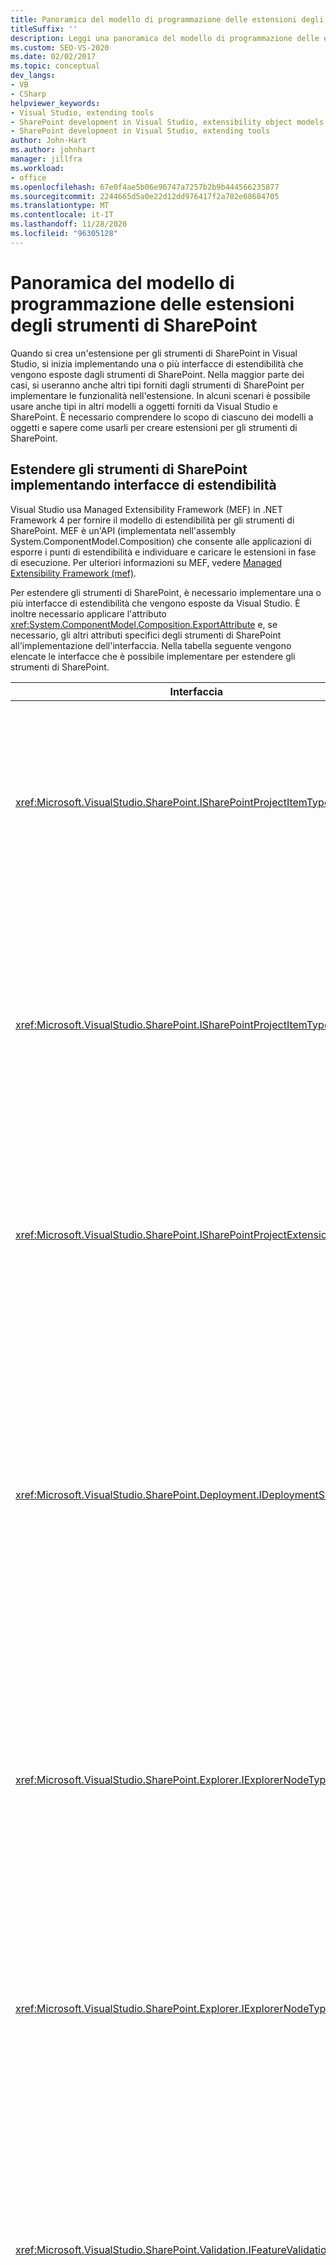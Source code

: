 ```yaml
---
title: Panoramica del modello di programmazione delle estensioni degli strumenti di SharePoint
titleSuffix: ''
description: Leggi una panoramica del modello di programmazione delle estensioni degli strumenti di SharePoint. Implementare le interfacce di estendibilità. Informazioni sui modelli a oggetti.
ms.custom: SEO-VS-2020
ms.date: 02/02/2017
ms.topic: conceptual
dev_langs:
- VB
- CSharp
helpviewer_keywords:
- Visual Studio, extending tools
- SharePoint development in Visual Studio, extensibility object models
- SharePoint development in Visual Studio, extending tools
author: John-Hart
ms.author: johnhart
manager: jillfra
ms.workload:
- office
ms.openlocfilehash: 67e0f4ae5b06e96747a7257b2b9b444566235877
ms.sourcegitcommit: 2244665d5a0e22d12dd976417f2a782e68684705
ms.translationtype: MT
ms.contentlocale: it-IT
ms.lasthandoff: 11/28/2020
ms.locfileid: "96305128"
---
```

# <a name="overview-of-the-programming-model-of-sharepoint-tools-extensions"></a>Panoramica del modello di programmazione delle estensioni degli strumenti di SharePoint
  Quando si crea un'estensione per gli strumenti di SharePoint in Visual Studio, si inizia implementando una o più interfacce di estendibilità che vengono esposte dagli strumenti di SharePoint. Nella maggior parte dei casi, si useranno anche altri tipi forniti dagli strumenti di SharePoint per implementare le funzionalità nell'estensione. In alcuni scenari è possibile usare anche tipi in altri modelli a oggetti forniti da Visual Studio e SharePoint. È necessario comprendere lo scopo di ciascuno dei modelli a oggetti e sapere come usarli per creare estensioni per gli strumenti di SharePoint.

## <a name="extend-the-sharepoint-tools-by-implementing-extensibility-interfaces"></a>Estendere gli strumenti di SharePoint implementando interfacce di estendibilità
 Visual Studio usa Managed Extensibility Framework (MEF) in .NET Framework 4 per fornire il modello di estendibilità per gli strumenti di SharePoint. MEF è un'API (implementata nell'assembly System.ComponentModel.Composition) che consente alle applicazioni di esporre i punti di estendibilità e individuare e caricare le estensioni in fase di esecuzione. Per ulteriori informazioni su MEF, vedere [Managed Extensibility Framework &#40;mef&#41;](/dotnet/framework/mef/index).

 Per estendere gli strumenti di SharePoint, è necessario implementare una o più interfacce di estendibilità che vengono esposte da Visual Studio. È inoltre necessario applicare l'attributo <xref:System.ComponentModel.Composition.ExportAttribute> e, se necessario, gli altri attributi specifici degli strumenti di SharePoint all'implementazione dell'interfaccia. Nella tabella seguente vengono elencate le interfacce che è possibile implementare per estendere gli strumenti di SharePoint.

|Interfaccia|Descrizione|
|---------------|-----------------|
|<xref:Microsoft.VisualStudio.SharePoint.ISharePointProjectItemTypeProvider>|Implementare questa interfaccia per definire un nuovo tipo di elemento di progetto SharePoint. Per un esempio, vedere [procedura: definire un tipo di elemento di progetto SharePoint](../sharepoint/how-to-define-a-sharepoint-project-item-type.md).|
|<xref:Microsoft.VisualStudio.SharePoint.ISharePointProjectItemTypeExtension>|Implementare questa interfaccia per estendere un tipo di elemento di progetto SharePoint già installato in Visual Studio. Per un esempio, vedere [procedura: creare un'estensione di elemento di progetto SharePoint](../sharepoint/how-to-create-a-sharepoint-project-item-extension.md).|
|<xref:Microsoft.VisualStudio.SharePoint.ISharePointProjectExtension>|Implementare questa interfaccia per estendere i progetti SharePoint. Per un esempio, vedere [procedura: creare un'estensione di progetto SharePoint](../sharepoint/how-to-create-a-sharepoint-project-extension.md).|
|<xref:Microsoft.VisualStudio.SharePoint.Deployment.IDeploymentStep>|Implementare questa interfaccia per definire un nuovo passaggio di distribuzione che può essere eseguito quando un elemento di progetto SharePoint viene distribuito o ritratto. Per un esempio, vedere [procedura dettagliata: creare un passaggio di distribuzione personalizzato per i progetti SharePoint](../sharepoint/walkthrough-creating-a-custom-deployment-step-for-sharepoint-projects.md).|
|<xref:Microsoft.VisualStudio.SharePoint.Explorer.IExplorerNodeTypeExtension>|Implementare questa interfaccia per estendere un nodo esistente nel nodo **connessioni di SharePoint** nella finestra di **Esplora server** . Per un esempio, vedere [procedura: estendere un nodo SharePoint in Esplora server](../sharepoint/how-to-extend-a-sharepoint-node-in-server-explorer.md).|
|<xref:Microsoft.VisualStudio.SharePoint.Explorer.IExplorerNodeTypeProvider>|Implementare questa interfaccia per definire un nuovo tipo di nodo nel nodo **connessioni di SharePoint** nella finestra di **Esplora server** . Per un esempio, vedere [procedura: estendere un nodo SharePoint in Esplora server](../sharepoint/how-to-extend-a-sharepoint-node-in-server-explorer.md).|
|<xref:Microsoft.VisualStudio.SharePoint.Validation.IFeatureValidationRule>|Implementare questa interfaccia per definire una regola di convalida della funzionalità personalizzata. Per un esempio, vedere [procedura: creare regole personalizzate per la convalida di funzionalità e pacchetti per le soluzioni SharePoint](../sharepoint/how-to-create-custom-feature-and-package-validation-rules-for-sharepoint-solutions.md).|
|<xref:Microsoft.VisualStudio.SharePoint.Validation.IPackageValidationRule>|Implementare questa interfaccia per definire una regola di convalida del pacchetto personalizzata. Per un esempio, vedere [procedura: creare regole personalizzate per la convalida di funzionalità e pacchetti per le soluzioni SharePoint](../sharepoint/how-to-create-custom-feature-and-package-validation-rules-for-sharepoint-solutions.md).|

 Dopo aver implementato un'estensione degli strumenti di SharePoint, è necessario distribuire l'assembly dell'estensione in un pacchetto di Visual Studio Extension (VSIX) per consentire a Visual Studio di individuare e caricare l'estensione. Per ulteriori informazioni, vedere la pagina relativa alla [distribuzione di estensioni per gli strumenti di SharePoint in Visual Studio](../sharepoint/deploying-extensions-for-the-sharepoint-tools-in-visual-studio.md).

## <a name="understand-the-object-models-that-you-use-in-sharepoint-tools-extensions"></a>Informazioni sui modelli a oggetti utilizzati nelle estensioni degli strumenti di SharePoint
 È possibile usare vari modelli a oggetti quando si creano estensioni per gli strumenti di SharePoint:

- *Modello a oggetti degli strumenti di SharePoint*. Questo modello a oggetti fornisce le interfacce di estendibilità implementate per creare le estensioni degli strumenti di SharePoint e altri tipi correlati.

- *Modelli a oggetti di automazione e integrazione di Visual Studio*. Usare questi modelli a oggetti per accedere alle funzionalità di Visual Studio che esulano dall'ambito del modello a oggetti degli strumenti di SharePoint.

    > [!NOTE]
    > È possibile convertire alcuni oggetti nel modello a oggetti degli strumenti di SharePoint in oggetti del modello a oggetti di automazione e integrazione di Visual Studio e viceversa, tramite il servizio di progetto SharePoint. Per altre informazioni, vedere eseguire la [conversione tra tipi di sistemi di progetto SharePoint e altri tipi di progetto di Visual Studio](../sharepoint/converting-between-sharepoint-project-system-types-and-other-visual-studio-project-types.md).

- *Modelli a oggetti del server e del client di SharePoint*. Usare questi modelli a oggetti per modificare un sito di SharePoint o per recuperare dati da un sito di SharePoint dal contesto di un'estensione degli strumenti di SharePoint.

### <a name="sharepoint-tools-object-model"></a>Modello a oggetti degli strumenti di SharePoint
 Ogni estensione degli strumenti di SharePoint usa dei tipi nel modello a oggetti degli strumenti di SharePoint per definire il comportamento e le funzionalità principali dell'estensione. Le tabelle seguenti descrivono gli spazi dei nomi inclusi in questo modello a oggetti, dall'assembly che li contiene.

#### <a name="microsoftvisualstudiosharepointdll"></a>Microsoft.VisualStudio.SharePoint.dll

|Spazio dei nomi|Descrizione|
|-|-|
|<xref:Microsoft.VisualStudio.SharePoint>|Contiene i tipi che consentono di estendere e automatizzare il sistema di progetto SharePoint. Ad esempio, è possibile estendere i progetti e gli elementi del progetto SharePoint predefiniti oppure crearne di personalizzati. Per ulteriori informazioni, vedere [estensione del sistema del progetto SharePoint](../sharepoint/extending-the-sharepoint-project-system.md).|
|<xref:Microsoft.VisualStudio.SharePoint.Deployment>|Contiene i tipi usati per estendere il processo di distribuzione per i progetti SharePoint, ad esempio la creazione di configurazioni di distribuzione e di fasi di distribuzione personalizzati. Per ulteriori informazioni, vedere [estensione della creazione di pacchetti e della distribuzione di SharePoint](../sharepoint/extending-sharepoint-packaging-and-deployment.md).|
|<xref:Microsoft.VisualStudio.SharePoint.Explorer>|Contiene i tipi utilizzati per estendere i nodi nel nodo **connessioni di SharePoint** nella finestra di **Esplora server** o per definire nuovi tipi di nodi. Per ulteriori informazioni, vedere [estensione del nodo connessioni di SharePoint in Esplora server](../sharepoint/extending-the-sharepoint-connections-node-in-server-explorer.md).|
|<xref:Microsoft.VisualStudio.SharePoint.Features>|Contiene i tipi usati per accedere alle definizioni di funzionalità in un progetto SharePoint.|
|<xref:Microsoft.VisualStudio.SharePoint.Packages>|Contiene i tipi usati per accedere alla definizione di un pacchetto in una soluzione SharePoint.|
|<xref:Microsoft.VisualStudio.SharePoint.Validation>|Contiene i tipi usati per personalizzare il comportamento della convalida della funzionalità e del pacchetto per i progetti SharePoint. Per altre informazioni, vedere [procedura: creare regole personalizzate per la convalida di funzionalità e pacchetti per le soluzioni SharePoint](../sharepoint/how-to-create-custom-feature-and-package-validation-rules-for-sharepoint-solutions.md).|

#### <a name="microsoftvisualstudiosharepointcommandsdll"></a>Microsoft.VisualStudio.SharePoint.Commands.dll

|Spazio dei nomi|Descrizione|
|-|-|
|<xref:Microsoft.VisualStudio.SharePoint.Commands>|Contiene i tipi che è possibile utilizzare per creare *comandi* personalizzati di SharePoint. Un comando di SharePoint è un metodo che chiama il modello a oggetti server di SharePoint da un'estensione degli strumenti di SharePoint. Per ulteriori informazioni, vedere [la pagina relativa alla chiamata nei modelli a oggetti di SharePoint](../sharepoint/calling-into-the-sharepoint-object-models.md).|

#### <a name="microsoftvisualstudiosharepointexplorerextensionsdll"></a>Microsoft.VisualStudio.SharePoint.Explorer.Extensions.dll

|Spazio dei nomi|Descrizione|
|-|-|
|<xref:Microsoft.VisualStudio.SharePoint.Explorer.Extensions>|Contiene i tipi che è possibile utilizzare per ottenere informazioni sui nodi **Esplora server** predefiniti che rappresentano singoli componenti in un sito di SharePoint, ad esempio un nodo che rappresenta un elenco, un campo o un tipo di contenuto. Per ulteriori informazioni, vedere [estensione del nodo connessioni di SharePoint in Esplora server](../sharepoint/extending-the-sharepoint-connections-node-in-server-explorer.md).|

### <a name="visual-studio-automation-object-model"></a>Modello a oggetti di automazione di Visual Studio
 Il modello a oggetti di automazione di Visual Studio fornisce API che è possibile usare per automatizzare i progetti di Visual Studio e l'IDE. Usare il modello a oggetti Visual Studio per eseguire attività correlate al progetto che non sono specifiche dei progetti di SharePoint o per eseguire altre attività di automazione generali in Visual Studio. In genere, questo modello a oggetti viene spesso usato nelle macro e nei componenti aggiuntivi di Visual Studio, ma è possibile usarlo anche nelle estensioni degli strumenti di SharePoint.

 La parte principale del modello a oggetti di automazione di Visual Studio è definita nell'assembly *EnvDTE.dll* . Gli assembly *EnvDTE \\ \<version> . dll* forniscono funzionalità aggiuntive introdotte in versioni specifiche di Visual Studio. Questi assembly sono inclusi in Visual Studio.

 Per ulteriori informazioni sul modello a oggetti di automazione, vedere informazioni di [riferimento su Visual Studio SDK](../extensibility/visual-studio-sdk-reference.md).

### <a name="visual-studio-integration-object-model"></a>Modello a oggetti di integrazione di Visual Studio
 Il modello a oggetti di integrazione fornisce le API che è possibile usare per aggiungere funzionalità a Visual Studio creando un *pacchetto VSPackage*. Un VSPackage è un modulo che consente di estendere l'IDE di Visual Studio fornendo funzionalità personalizzate quali le finestre degli strumenti, gli editor, le finestre di progettazione, i servizi e i progetti.

 Se si desidera aggiungere una nuova funzionalità di Visual Studio che verrà usata con gli strumenti predefiniti di SharePoint, è possibile usare il modello a oggetti di integrazione. Ad esempio, se si crea un elemento di progetto SharePoint personalizzato che rappresenta un'azione personalizzata per un sito di SharePoint, è possibile creare un VSPackage che implementa una finestra di progettazione per l'azione personalizzata. È possibile associare la finestra di progettazione all'azione personalizzata aggiungendo una voce di menu di scelta rapida all'elemento del progetto che rappresenta l'azione personalizzata in **Esplora soluzioni**. È possibile aprire la finestra di progettazione aprendo il relativo menu di scelta rapida (facendo clic con il pulsante destro del mouse sull'elemento di progetto azione personalizzata oppure scegliendo il tasto **MAIUSC** + **F10** ) e quindi scegliendo **Apri**.

 Questo modello a oggetti è definito in un set di assembly inclusi in Visual Studio SDK. Alcuni degli assembly principali di questo modello a oggetti includono *Microsoft.VisualStudio.Shell.11.0.dll*, *Microsoft.VisualStudio.Shell.Interop.dll* e *Microsoft.VisualStudio.OLE.Interop.dll*.

 Per altre informazioni sul modello a oggetti di integrazione, vedere [Panoramica del modello di automazione](../extensibility/internals/automation-model-overview.md) e informazioni di riferimento su [Visual Studio SDK](../extensibility/visual-studio-sdk-reference.md).

### <a name="sharepoint-object-models"></a>Modelli a oggetti di SharePoint
 Le estensioni degli strumenti di SharePoint possono usare le API di SharePoint per modificare un sito di SharePoint o per recuperare dati da un sito di SharePoint. [!INCLUDE[wss_14_long](../sharepoint/includes/wss-14-long-md.md)] e [!INCLUDE[moss_14_long](../sharepoint/includes/moss-14-long-md.md)] forniscono due modelli a oggetti diversi: un modello a oggetti del server e un modello a oggetti del client.

 È possibile usare le API in entrambi i modelli a oggetti in un'estensione degli strumenti di SharePoint, ma ogni modello a oggetti presenta alcuni vantaggi e svantaggi nel contesto delle estensioni degli strumenti di SharePoint. Per ulteriori informazioni, vedere [la pagina relativa alla chiamata nei modelli a oggetti di SharePoint](../sharepoint/calling-into-the-sharepoint-object-models.md).

|Modello a oggetti|Descrizione|
|------------------|-----------------|
|Modello a oggetti del server|Il modello a oggetti del server fornisce l'accesso a tutte le funzionalità esposte da [!INCLUDE[wss_14_long](../sharepoint/includes/wss-14-long-md.md)] e [!INCLUDE[moss_14_long](../sharepoint/includes/moss-14-long-md.md)] a livello di codice. Questo modello a oggetti è progettato per essere usato dalle soluzioni di SharePoint eseguibili nel server di SharePoint. La maggior parte di questo modello a oggetti è definita nell'assembly *Microsoft.SharePoint.dll* . Per ulteriori informazioni sul modello a oggetti del server, vedere [utilizzo del modello a oggetti di SharePoint Foundation Server-Side](/previous-versions/office/developer/sharepoint-2010/ee538251(v=office.14)).|
|Modello a oggetti del client|Il modello a oggetti del client è un subset del modello a oggetti del server che può essere usato per interagire con dati di SharePoint da un client remoto o dal server. È progettato per ridurre al minimo il numero di round trip che devono essere eseguiti per le attività comuni. La maggior parte del modello a oggetti del client è definita negli assembly *Microsoft.SharePoint.Client.dll* e *Microsoft.SharePoint.Client.Runtime.dll* . Per ulteriori informazioni sul modello a oggetti del client, vedere [Managed Client Object Model](/previous-versions/office/developer/sharepoint-2010/ee537247(v=office.14)).|

## <a name="see-also"></a>Vedere anche
- [Estendere gli strumenti di SharePoint in Visual Studio](../sharepoint/extending-the-sharepoint-tools-in-visual-studio.md)
- [Chiamare nei modelli a oggetti di SharePoint](../sharepoint/calling-into-the-sharepoint-object-models.md)
- [Usare il servizio di progetto SharePoint](../sharepoint/using-the-sharepoint-project-service.md)
